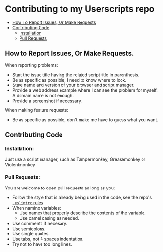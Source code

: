 # Contributing to my Userscripts repo

* [How To Report Issues, Or Make Requests](#how-to-report-issues-or-make-requests)
* [Contributing Code](#contributing-code)
   * [Installation](#installation)
   * [Pull Requests](#pull-requests)


## How to Report Issues, Or Make Requests.

When reporting problems:
- Start the issue title having the related script title in parenthesis. 
- Be as specific as possible, I need to know where to look. 
- State name and version of your browser and script manager.
- Provide a web address example where I can see the problem for myself. A domain name is not enough.
- Provide a screenshot if necessary. 

When making feature requests:
- Be as specific as possible, don't make me have to guess what you want.


## Contributing Code

### Installation:

Just use a script manager, such as Tampermonkey, Greasemonkey or Violentmonkey

### Pull Requests:

You are welcome to open pull requests as long as you:
* Follow the style that is already being used in the code, see the repo's [`.eslintrc` rules](https://github.com/darkred/Userscripts/blob/master/.eslintrc) 
* When naming variables:
  * Use names that properly describe the contents of the variable. 
  * Use camel casing as needed.
* Use comments if necesary.
* Use semicolons.
* Use single quotes.
* Use tabs, not 4 spaces indentation.
* Try not to have too long lines.
